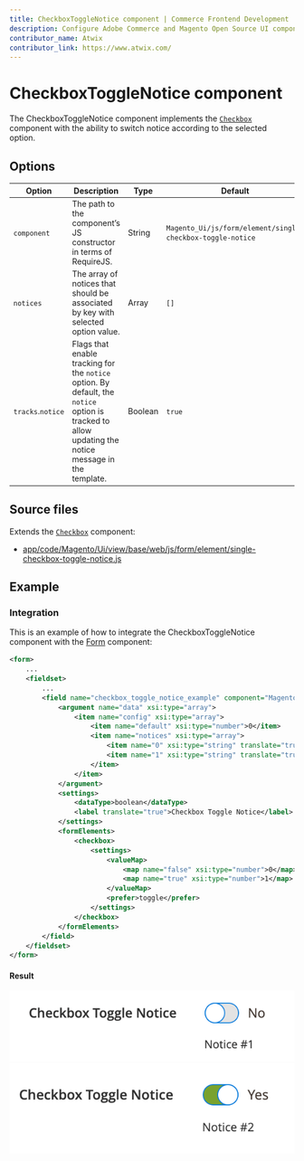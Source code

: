 ```yaml
---
title: CheckboxToggleNotice component | Commerce Frontend Development
description: Configure Adobe Commerce and Magento Open Source UI components and integrate them with other components.
contributor_name: Atwix
contributor_link: https://www.atwix.com/
---
```


# CheckboxToggleNotice component

The CheckboxToggleNotice component implements the [`Checkbox`](checkbox.md) component with the ability to switch notice according to the selected option.

## Options

| Option | Description | Type | Default |
| --- | --- | --- | --- |
| `component` | The path to the component’s JS constructor in terms of RequireJS. | String | `Magento_Ui/js/form/element/single-checkbox-toggle-notice` |
| `notices` | The array of notices that should be associated by key with selected option value. | Array | `[]` |
| `tracks`.`notice` | Flags that enable tracking for the `notice` option. By default, the `notice` option is tracked to allow updating the notice message in the template. | Boolean | `true` |

## Source files

Extends the [`Checkbox`](checkbox.md) component:

-  [app/code/Magento/Ui/view/base/web/js/form/element/single-checkbox-toggle-notice.js](https://github.com/magento/magento2/blob/2.4/app/code/Magento/Ui/view/base/web/js/form/element/single-checkbox-toggle-notice.js)

## Example

### Integration

This is an example of how to integrate the CheckboxToggleNotice component with the [Form](form.md) component:

```xml
<form>
    ...
    <fieldset>
        ...
        <field name="checkbox_toggle_notice_example" component="Magento_Ui/js/form/element/single-checkbox-toggle-notice" formElement="checkbox">
            <argument name="data" xsi:type="array">
                <item name="config" xsi:type="array">
                    <item name="default" xsi:type="number">0</item>
                    <item name="notices" xsi:type="array">
                        <item name="0" xsi:type="string" translate="true">Notice #1</item>
                        <item name="1" xsi:type="string" translate="true">Notice #2</item>
                    </item>
                </item>
            </argument>
            <settings>
                <dataType>boolean</dataType>
                <label translate="true">Checkbox Toggle Notice</label>
            </settings>
            <formElements>
                <checkbox>
                    <settings>
                        <valueMap>
                            <map name="false" xsi:type="number">0</map>
                            <map name="true" xsi:type="number">1</map>
                        </valueMap>
                        <prefer>toggle</prefer>
                    </settings>
                </checkbox>
            </formElements>
        </field>
    </fieldset>
</form>
```

#### Result

![CheckboxToggleNotice with Selected Option #1 Component Example](../../_images/ui-components/checkbox-toggle-notice-1-result.png)
![CheckboxToggleNotice with Selected Option #2 Component Example](../../_images/ui-components/checkbox-toggle-notice-2-result.png)
